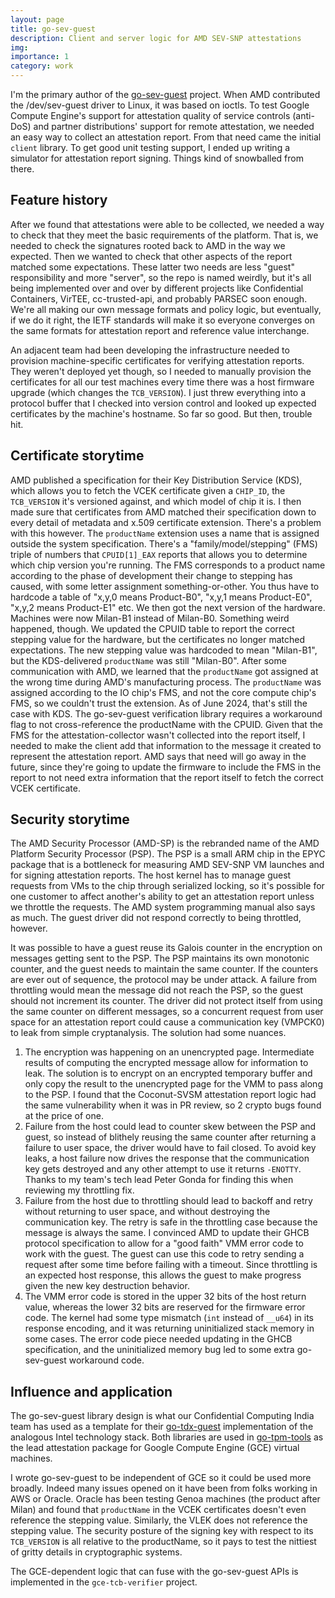 ```yaml
---
layout: page
title: go-sev-guest
description: Client and server logic for AMD SEV-SNP attestations
img:
importance: 1
category: work
---
```


I'm the primary author of the [go-sev-guest](https://github.com/google/go-sev-guest) project.
When AMD contributed the /dev/sev-guest driver to Linux, it was based on ioctls.
To test Google Compute Engine's support for attestation quality of service controls (anti-DoS) and partner distributions' support for remote attestation, we needed an easy way to collect an attestation report.
From that need came the initial `client` library.
To get good unit testing support, I ended up writing a simulator for attestation report signing.
Things kind of snowballed from there.

## Feature history

After we found that attestations were able to be collected, we needed a way to check that they meet the basic requirements of the platform.
That is, we needed to check the signatures rooted back to AMD in the way we expected.
Then we wanted to check that other aspects of the report matched some expectations.
These latter two needs are less "guest" responsibility and more "server", so the repo is named weirdly, but it's all being implemented over and over by different projects like Confidential Containers, VirTEE, cc-trusted-api, and probably PARSEC soon enough.
We're all making our own message formats and policy logic, but eventually, if we do it right, the IETF standards will make it so everyone converges on the same formats for attestation report and reference value interchange.

An adjacent team had been developing the infrastructure needed to provision machine-specific certificates for verifying attestation reports.
They weren't deployed yet though, so I needed to manually provision the certificates for all our test machines every time there was a host firmware upgrade (which changes the `TCB_VERSION`).
I just threw everything into a protocol buffer that I checked into version control and looked up expected certificates by the machine's hostname.
So far so good.
But then, trouble hit.

## Certificate storytime

AMD published a specification for their Key Distribution Service (KDS), which allows you to fetch the VCEK certificate given a `CHIP_ID`, the `TCB_VERSION` it's versioned against, and which model of chip it is.
I then made sure that certificates from AMD matched their specification down to every detail of metadata and x.509 certificate extension.
There's a problem with this however.
The `productName` extension uses a name that is assigned outside the system specification.
There's a "family/model/stepping" (FMS) triple of numbers that `CPUID[1]_EAX` reports that allows you to determine which chip version you're running.
The FMS corresponds to a product name according to the phase of development their change to stepping has caused, with some letter assignment something-or-other.
You thus have to hardcode a table of "x,y,0 means Product-B0", "x,y,1 means Product-E0", "x,y,2 means Product-E1" etc.
We then got the next version of the hardware.
Machines were now Milan-B1 instead of Milan-B0.
Something weird happened, though. We updated the CPUID table to report the correct stepping value for the hardware, but the certificates no longer matched expectations.
The new stepping value was hardcoded to mean "Milan-B1", but the KDS-delivered `productName` was still "Milan-B0".
After some communication with AMD, we learned that the `productName` got assigned at the wrong time during AMD's manufacturing process.
The `productName` was assigned according to the IO chip's FMS, and not the core compute chip's FMS, so we couldn't trust the extension.
As of June 2024, that's still the case with KDS.
The go-sev-guest verification library requires a workaround flag to not cross-reference the productName with the CPUID.
Given that the FMS for the attestation-collector wasn't collected into the report itself, I needed to make the client add that information to the message it created to represent the attestation report.
AMD says that need will go away in the future, since they're going to update the firmware to include the FMS in the report to not need extra information that the report itself to fetch the correct VCEK certificate.

## Security storytime

The AMD Security Processor (AMD-SP) is the rebranded name of the AMD Platform Security Processor (PSP).
The PSP is a small ARM chip in the EPYC package that is a bottleneck for measuring AMD SEV-SNP VM launches and for signing attestation reports.
The host kernel has to manage guest requests from VMs to the chip through serialized locking, so it's possible for one customer to affect another's ability to get an attestation report unless we throttle the requests.
The AMD system programming manual also says as much.
The guest driver did not respond correctly to being throttled, however.

It was possible to have a guest reuse its Galois counter in the encryption on messages getting sent to the PSP.
The PSP maintains its own monotonic counter, and the guest needs to maintain the same counter.
If the counters are ever out of sequence, the protocol may be under attack.
A failure from throttling would mean the message did not reach the PSP, so the guest should not increment its counter.
The driver did not protect itself from using the same counter on different messages, so a concurrent request from user space for an attestation report could cause a communication key (VMPCK0) to leak from simple cryptanalysis.
The solution had some nuances.

1.  The encryption was happening on an unencrypted page.
    Intermediate results of computing the encrypted message allow for information to leak.
    The solution is to encrypt on an encrypted temporary buffer and only copy the result to the unencrypted page for the VMM to pass along to the PSP.
    I found that the Coconut-SVSM attestation report logic had the same vulnerability when it was in PR review, so 2 crypto bugs found at the price of one.
2.  Failure from the host could lead to counter skew between the PSP and guest, so instead of blithely reusing the same counter after returning a failure to user space, the driver would have to fail closed.
    To avoid key leaks, a host failure now drives the response that the communication key gets destroyed and any other attempt to use it returns `-ENOTTY`.
    Thanks to my team's tech lead Peter Gonda for finding this when reviewing my throttling fix.
3.  Failure from the host due to throttling should lead to backoff and retry without returning to user space, and without destroying the communication key.
    The retry is safe in the throttling case because the message is always the same.
    I convinced AMD to update their GHCB protocol specification to allow for a "good faith" VMM error code to work with the guest.
    The guest can use this code to retry sending a request after some time before failing with a timeout.
    Since throttling is an expected host response, this allows the guest to make progress given the new key destruction behavior.
4.  The VMM error code is stored in the upper 32 bits of the host return value, whereas the lower 32 bits are reserved for the firmware error code.
    The kernel had some type mismatch (`int` instead of `__u64`) in its response encoding, and it was returning uninitialized stack memory in some cases.
    The error code piece needed updating in the GHCB specification, and the uninitialized memory bug led to some extra go-sev-guest workaround code.

## Influence and application

The go-sev-guest library design is what our Confidential Computing India team has used as a template for their [go-tdx-guest](https://github.com/google/go-tdx-guest) implementation of the analogous Intel technology stack.
Both libraries are used in [go-tpm-tools](https://github.com/google/go-tpm-tools) as the lead attestation package for Google Compute Engine (GCE) virtual machines.

I wrote go-sev-guest to be independent of GCE so it could be used more broadly.
Indeed many issues opened on it have been from folks working in AWS or Oracle.
Oracle has been testing Genoa machines (the product after Milan) and found that `productName` in the VCEK certificates doesn't even reference the stepping value.
Similarly, the VLEK does not reference the stepping value.
The security posture of the signing key with respect to its `TCB_VERSION` is all relative to the productName, so it pays to test the nittiest of gritty details in cryptographic systems.

The GCE-dependent logic that can fuse with the go-sev-guest APIs is implemented in the `gce-tcb-verifier` project.
